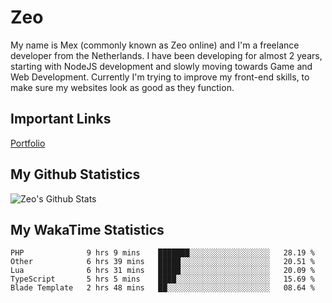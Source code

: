 # Zeo
My name is Mex (commonly known as Zeo online) and I'm a freelance developer from the Netherlands. I have been developing for almost 2 years, starting with NodeJS development and slowly moving towards Game and Web Development. Currently I'm trying to improve my front-end skills, to make sure my websites look as good as they function.

## Important Links
[Portfolio](https://zeodev.cc)

## My Github Statistics
![Zeo's Github Stats](https://github-readme-stats.vercel.app/api?username=dev-zeo&count_private=true&show_icons=true&theme=onedark)

## My WakaTime Statistics
<!--START_SECTION:waka-->
```text
PHP              9 hrs 9 mins    ███████░░░░░░░░░░░░░░░░░░   28.19 % 
Other            6 hrs 39 mins   █████░░░░░░░░░░░░░░░░░░░░   20.51 % 
Lua              6 hrs 31 mins   █████░░░░░░░░░░░░░░░░░░░░   20.09 % 
TypeScript       5 hrs 5 mins    ████░░░░░░░░░░░░░░░░░░░░░   15.69 % 
Blade Template   2 hrs 48 mins   ██░░░░░░░░░░░░░░░░░░░░░░░   08.64 %
```
<!--END_SECTION:waka-->
